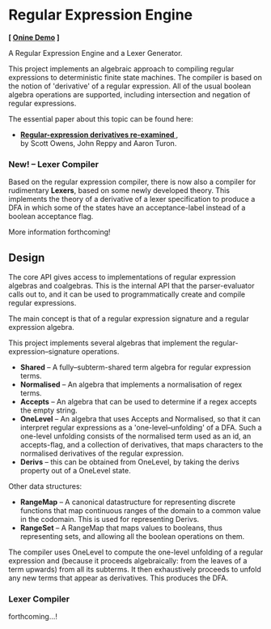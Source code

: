 Regular Expression Engine
=========================

**[ [Onine Demo][demo] ]**

A Regular Expression Engine and a Lexer Generator. 

This project implements an algebraic approach to compiling regular expressions to deterministic finite state machines. 
The compiler is based on the notion of 'derivative' of a regular expression. 
All of the usual boolean algebra operations are supported, including intersection and negation of regular expressions. 

The essential paper about this topic can be found here: 

* **[Regular-expression derivatives re-examined
][paper]**,  
  by Scott Owens, John Reppy and Aaron Turon.


### New! – Lexer Compiler

Based on the regular expression compiler, there is now also a compiler for rudimentary **Lexers**, based on some newly developed theory. This implements the theory of a derivative of a lexer specification to produce a DFA in which some of the states have an acceptance-label instead of a boolean acceptance flag. 

More information forthcoming!

[demo]: https://alwinb.github.io/ab-regex/test/compiler.html
[paper]: https://www.ccs.neu.edu/home/turon/re-deriv.pdf

Design
------

The core API gives access to implementations of regular expression algebras and coalgebras. This is the internal API that the parser-evaluator calls out to, and it can be used to programmatically create and compile regular expressions. 

The main concept is that of a regular expression signature and a regular expression algebra.

This project implements several algebras that implement the regular-expression–signature operations. 

- **Shared** – A fully–subterm-shared term algebra for regular expression terms. 
- **Normalised** – An algebra that implements a normalisation of regex terms. 
- **Accepts** – An algebra that can be used to determine if a regex accepts the empty string. 
- **OneLevel** – An algebra that uses Accepts and Normalised, so that it can interpret regular expressions as a 'one-level–unfolding' of a DFA. Such a one-level unfolding consists of the normalised term used as an id, an accepts-flag, and a collection of derivatives, that maps characters to the normalised derivatives of the regular expression.
- **Derivs** – this can be obtained from OneLevel, by taking the derivs property out of a OneLevel state. 

Other data structures:

- **RangeMap** – A canonical datastructure for representing discrete functions that map continuous ranges of the domain to a common value in the codomain. This is used for representing Derivs. 
- **RangeSet** – A RangeMap that maps values to booleans, thus representing sets, and allowing all the boolean operations on them. 

The compiler uses OneLevel to compute the one-level unfolding of a regular expression and (because it proceeds algebraically: from the leaves of a term upwards) from all its subterms. It then exhaustively proceeds to unfold any new terms that appear as derivatives. This produces the DFA. 


### Lexer Compiler

forthcoming...!
